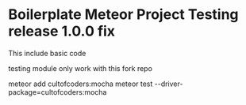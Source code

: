 # Boilerplate Meteor Project Testing release 1.0.0 fix

This include basic code

testing module only work with this fork repo

meteor add cultofcoders:mocha
meteor test --driver-package=cultofcoders:mocha
